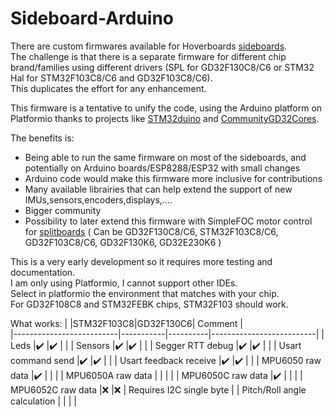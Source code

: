 # Sideboard-Arduino

There are custom firmwares available for Hoverboards [sideboards](https://github.com/EFeru/hoverboard-firmware-hack-FOC/wiki/Sideboards).<br>
The challenge is that there is a separate firmware for different chip brand/families using different drivers (SPL for GD32F130C8/C6 or STM32 Hal for STM32F103C8/C6 and GD32F103C8/C6).<br> This duplicates the effort for any enhancement.<br>

This firmware is a tentative to unify the code, using the Arduino platform on Platformio thanks to projects like [STM32duino](https://github.com/stm32duino) and [CommunityGD32Cores](https://github.com/CommunityGD32Cores).<br>

The benefits is:
* Being able to run the same firmware on most of the sideboards, and potentially on Arduino boards/ESP8288/ESP32 with small changes
* Arduino code would make this firmware more inclusive for contributions
* Many available librairies that can help extend the support of new IMUs,sensors,encoders,displays,....
* Bigger community
* Possibility to later extend this firmware with SimpleFOC motor control for [splitboards](https://github.com/EFeru/hoverboard-firmware-hack-FOC/wiki/Firmware-Compatibility#splitboards) ( Can be GD32F130C8/C6, STM32F103C8/C6, GD32F103C8/C6, GD32F130K6, GD32E230K6 )

This is a very early development so it requires more testing and documentation.<br>
I am only using Platformio, I cannot support other IDEs.<br>
Select in platformio the environment that matches with your chip.<br>
For GD32F108C8 and STM32FEBK chips, STM32F103 should work.<br>

What works:
|                          |STM32F103C8|GD32F130C6| Comment                  |  
|--------------------------|-----------|----------|--------------------------| 
| Leds                     |✔️        |✔️       |                          |
| Sensors                  |✔️        |✔️       |                          |
| Segger RTT debug         |✔️        |✔️       |                          |
| Usart command send       |✔️        |✔️       |                          |
| Usart feedback receive   |✔️        |✔️       |                          |
| MPU6050 raw data         |✔️        |          |                          |
| MPU6050A raw data        |           |          |                          |
| MPU6050C raw data        |✔️        |          |                          |
| MPU6052C raw data        |❌        |❌       | Requires I2C single byte |
| Pitch/Roll angle calculation    |           |          |                          |

